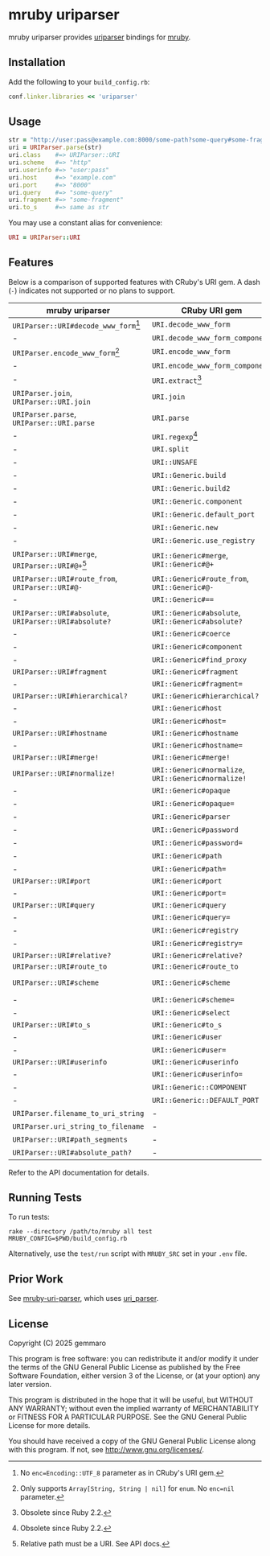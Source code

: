 # mruby uriparser

mruby uriparser provides [uriparser](https://uriparser.github.io/) bindings for [mruby](https://mruby.org/).

## Installation

Add the following to your `build_config.rb`:

```ruby
conf.linker.libraries << 'uriparser'
```

## Usage

```ruby
str = "http://user:pass@example.com:8000/some-path?some-query#some-fragment"
uri = URIParser.parse(str)
uri.class    #=> URIParser::URI
uri.scheme   #=> "http"
uri.userinfo #=> "user:pass"
uri.host     #=> "example.com"
uri.port     #=> "8000"
uri.query    #=> "some-query"
uri.fragment #=> "some-fragment"
uri.to_s     #=> same as str
```

You may use a constant alias for convenience:

```ruby
URI = URIParser::URI
```

## Features

Below is a comparison of supported features with CRuby's URI gem.
A dash (`-`) indicates not supported or no plans to support.

| mruby uriparser                                       | CRuby URI gem                                       | mruby-uri-parser                           |
|-------------------------------------------------------|-----------------------------------------------------|--------------------------------------------|
| `URIParser::URI#decode_www_form`[^1]                  | `URI.decode_www_form`                               |                                            |
| -                                                     | `URI.decode_www_form_component`                     | `URI.decode`                               |
| `URIParser.encode_www_form`[^2]                       | `URI.encode_www_form`                               |                                            |
| -                                                     | `URI.encode_www_form_component`                     | `URI.encode`                               |
| -                                                     | `URI.extract`[^4]                                   |                                            |
| `URIParser.join`, `URIParser::URI.join`               | `URI.join`                                          |                                            |
| `URIParser.parse`, `URIParser::URI.parse`             | `URI.parse`                                         | `URI.parse`                                |
| -                                                     | `URI.regexp`[^3]                                    |                                            |
| -                                                     | `URI.split`                                         |                                            |
| -                                                     | `URI::UNSAFE`                                       |                                            |
| -                                                     | `URI::Generic.build`                                |                                            |
| -                                                     | `URI::Generic.build2`                               |                                            |
| -                                                     | `URI::Generic.component`                            |                                            |
| -                                                     | `URI::Generic.default_port`                         |                                            |
| -                                                     | `URI::Generic.new`                                  | `URI::Parsed.new`                          |
| -                                                     | `URI::Generic.use_registry`                         |                                            |
| `URIParser::URI#merge`, `URIParser::URI#@+`[^5]       | `URI::Generic#merge`, `URI::Generic#@+`             |                                            |
| `URIParser::URI#route_from`, `URIParser::URI#@-`      | `URI::Generic#route_from`, `URI::Generic#@-`        |                                            |
| -                                                     | `URI::Generic#==`                                   |                                            |
| `URIParser::URI#absolute`, `URIParser::URI#absolute?` | `URI::Generic#absolute`, `URI::Generic#absolute?`   |                                            |
| -                                                     | `URI::Generic#coerce`                               |                                            |
| -                                                     | `URI::Generic#component`                            |                                            |
| -                                                     | `URI::Generic#find_proxy`                           |                                            |
| `URIParser::URI#fragment`                             | `URI::Generic#fragment`                             | `URI::Parsed#fragment`                     |
| -                                                     | `URI::Generic#fragment=`                            |                                            |
| `URIParser::URI#hierarchical?`                        | `URI::Generic#hierarchical?`                        |                                            |
| -                                                     | `URI::Generic#host`                                 | `URI::Parsed#host`                         |
| -                                                     | `URI::Generic#host=`                                |                                            |
| `URIParser::URI#hostname`                             | `URI::Generic#hostname`                             |                                            |
| -                                                     | `URI::Generic#hostname=`                            |                                            |
| `URIParser::URI#merge!`                               | `URI::Generic#merge!`                               |                                            |
| `URIParser::URI#normalize!`                           | `URI::Generic#normalize`, `URI::Generic#normalize!` |                                            |
| -                                                     | `URI::Generic#opaque`                               |                                            |
| -                                                     | `URI::Generic#opaque=`                              |                                            |
| -                                                     | `URI::Generic#parser`                               |                                            |
| -                                                     | `URI::Generic#password`                             |                                            |
| -                                                     | `URI::Generic#password=`                            |                                            |
| -                                                     | `URI::Generic#path`                                 | `URI::Parsed#path`                         |
| -                                                     | `URI::Generic#path=`                                |                                            |
| `URIParser::URI#port`                                 | `URI::Generic#port`                                 | `URI::Parsed#port`                         |
| -                                                     | `URI::Generic#port=`                                |                                            |
| `URIParser::URI#query`                                | `URI::Generic#query`                                | `URI::Parsed#query`                        |
| -                                                     | `URI::Generic#query=`                               |                                            |
| -                                                     | `URI::Generic#registry`                             |                                            |
| -                                                     | `URI::Generic#registry=`                            |                                            |
| `URIParser::URI#relative?`                            | `URI::Generic#relative?`                            |                                            |
| `URIParser::URI#route_to`                             | `URI::Generic#route_to`                             |                                            |
| `URIParser::URI#scheme`                               | `URI::Generic#scheme`                               | `URI::Parsed#schema`, `URI::Parsed#scheme` |
| -                                                     | `URI::Generic#scheme=`                              |                                            |
| -                                                     | `URI::Generic#select`                               |                                            |
| `URIParser::URI#to_s`                                 | `URI::Generic#to_s`                                 | `URI::Parsed#to_s`                         |
| -                                                     | `URI::Generic#user`                                 |                                            |
| -                                                     | `URI::Generic#user=`                                |                                            |
| `URIParser::URI#userinfo`                             | `URI::Generic#userinfo`                             | `URI::Parsed#userinfo`                     |
| -                                                     | `URI::Generic#userinfo=`                            |                                            |
| -                                                     | `URI::Generic::COMPONENT`                           |                                            |
| -                                                     | `URI::Generic::DEFAULT_PORT`                        |                                            |
| `URIParser.filename_to_uri_string`                    | -                                                   |                                            |
| `URIParser.uri_string_to_filename`                    | -                                                   |                                            |
| `URIParser::URI#path_segments`                        | -                                                   |                                            |
| `URIParser::URI#absolute_path?`                       | -                                                   |                                            |

[^1]: No `enc=Encoding::UTF_8` parameter as in CRuby's URI gem.

[^2]: Only supports `Array[String, String | nil]` for `enum`. No `enc=nil` parameter.

[^3]: Obsolete since Ruby 2.2.

[^4]: Obsolete since Ruby 2.2.

[^5]: Relative path must be a URI. See API docs.

Refer to the API documentation for details.

## Running Tests

To run tests:

```shell
rake --directory /path/to/mruby all test MRUBY_CONFIG=$PWD/build_config.rb
```

Alternatively, use the `test/run` script with `MRUBY_SRC` set in your `.env` file.

## Prior Work

See [mruby-uri-parser](https://github.com/Asmod4n/mruby-uri-parser), which uses [uri\_parser](https://github.com/Zewo/uri_parser).

## License

Copyright (C) 2025  gemmaro

This program is free software: you can redistribute it and/or modify
it under the terms of the GNU General Public License as published by
the Free Software Foundation, either version 3 of the License, or
(at your option) any later version.

This program is distributed in the hope that it will be useful,
but WITHOUT ANY WARRANTY; without even the implied warranty of
MERCHANTABILITY or FITNESS FOR A PARTICULAR PURPOSE.  See the
GNU General Public License for more details.

You should have received a copy of the GNU General Public License
along with this program.  If not, see <http://www.gnu.org/licenses/>.
